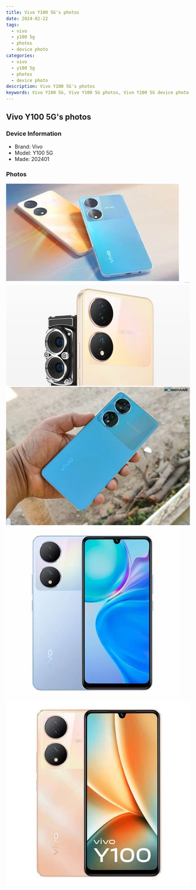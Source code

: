 ```yaml
---
title: Vivo Y100 5G's photos
date: 2024-02-22
tags: 
  - vivo
  - y100 5g
  - photos
  - device photo
categories: 
  - vivo
  - y100 5g
  - photos
  - device photo
description: Vivo Y100 5G's photos
keywords: Vivo Y100 5G, Vivo Y100 5G photos, Vivo Y100 5G device photo
---
```


## Vivo Y100 5G's photos

### Device Information

- Brand: Vivo
- Model: Y100 5G
- Made: 202401

### Photos

![/images/best-assets/devices/vivo/vivo-y100-5g/1.jpg](/images/best-assets/devices/vivo/vivo-y100-5g/1.jpg)
![/images/best-assets/devices/vivo/vivo-y100-5g/2.jpg](/images/best-assets/devices/vivo/vivo-y100-5g/2.jpg)
![/images/best-assets/devices/vivo/vivo-y100-5g/3.jpg](/images/best-assets/devices/vivo/vivo-y100-5g/3.jpg)
![/images/best-assets/devices/vivo/vivo-y100-5g/4.jpg](/images/best-assets/devices/vivo/vivo-y100-5g/4.jpg)
![/images/best-assets/devices/vivo/vivo-y100-5g/5.jpg](/images/best-assets/devices/vivo/vivo-y100-5g/5.jpg)
